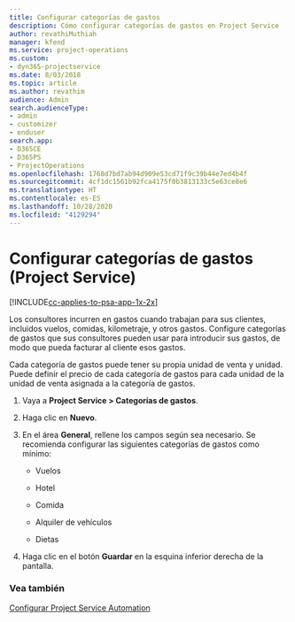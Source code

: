 ```yaml
---
title: Configurar categorías de gastos
description: Cómo configurar categorías de gastos en Project Service
author: revathiMuthiah
manager: kfend
ms.service: project-operations
ms.custom:
- dyn365-projectservice
ms.date: 8/03/2018
ms.topic: article
ms.author: revathim
audience: Admin
search.audienceType:
- admin
- customizer
- enduser
search.app:
- D365CE
- D365PS
- ProjectOperations
ms.openlocfilehash: 1768d7bd7ab94d909e53cd71f9c39b44e7ed4b4f
ms.sourcegitcommit: 4cf1dc1561b92fca4175f0b3813133c5e63ce8e6
ms.translationtype: HT
ms.contentlocale: es-ES
ms.lasthandoff: 10/28/2020
ms.locfileid: "4129294"
---
```

# <a name="configure-expense-categories-project-service"></a>Configurar categorías de gastos (Project Service)

[!INCLUDE[cc-applies-to-psa-app-1x-2x](../includes/cc-applies-to-psa-app-1x-2x.md)]

Los consultores incurren en gastos cuando trabajan para sus clientes, incluidos vuelos, comidas, kilometraje, y otros gastos. Configure categorías de gastos que sus consultores pueden usar para introducir sus gastos, de modo que pueda facturar al cliente esos gastos.  
  
Cada categoría de gastos puede tener su propia unidad de venta y unidad. Puede definir el precio de cada categoría de gastos para cada unidad de la unidad de venta asignada a la categoría de gastos.  
  
1.  Vaya a **Project Service > Categorías de gastos**.  
  
2.  Haga clic en **Nuevo**.  
  
3.  En el área **General**, rellene los campos según sea necesario. Se recomienda configurar las siguientes categorías de gastos como mínimo:  
  
    -   Vuelos  
  
    -   Hotel  
  
    -   Comida  
  
    -   Alquiler de vehículos  
  
    -   Dietas  
  
4.  Haga clic en el botón **Guardar** en la esquina inferior derecha de la pantalla.  
  
### <a name="see-also"></a>Vea también  
 [Configurar Project Service Automation](../psa/configure.md)
